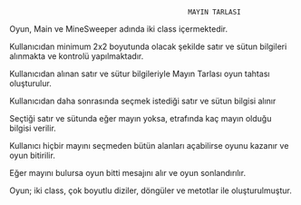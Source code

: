                                                 MAYIN TARLASI



Oyun, Main ve MineSweeper adında iki class içermektedir.

Kullanıcıdan minimum 2x2 boyutunda olacak şekilde satır ve sütun bilgileri alınmakta 
ve kontrolü yapılmaktadır.

Kullanıcıdan alınan satır ve sütur bilgileriyle Mayın Tarlası oyun tahtası oluşturulur.

Kullanıcıdan daha sonrasında seçmek istediği satır ve sütun bilgisi alınır 

Seçtiği satır ve sütunda eğer mayın yoksa, etrafında kaç mayın olduğu bilgisi verilir.

Kullanıcı hiçbir mayını seçmeden bütün alanları açabilirse oyunu kazanır ve oyun bitirilir.

Eğer mayını bulursa oyun bitti mesajını alır ve oyun sonlandırılır.

Oyun; iki class, çok boyutlu diziler, döngüler ve metotlar ile oluşturulmuştur.










